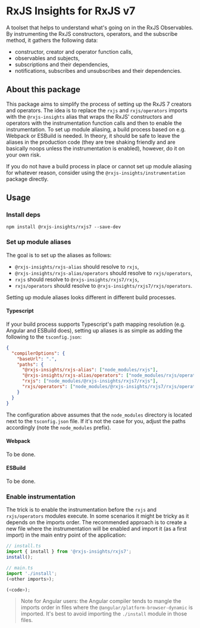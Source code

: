 # RxJS Insights for RxJS v7

A toolset that helps to understand what's going on in the RxJS Observables.
By instrumenting the RxJS constructors, operators, and the subscribe method, it gathers the following data:

* constructor, creator and operator function calls,
* observables and subjects,
* subscriptions and their dependencies,
* notifications, subscribes and unsubscribes and their dependencies.

## About this package

This package aims to simplify the process of setting up the RxJS 7 creators and operators.
The idea is to replace the `rxjs` and `rxjs/operators` imports with the `@rxjs-insights` alias that wraps the RxJS' constructors and operators with the instrumentation function calls and then to enable the instrumentation.
To set up module aliasing, a build process based on e.g. Webpack or ESBuild is needed.
In theory, it should be safe to leave the aliases in the production code (they are tree shaking friendly and are basically noops unless the instrumentation is enabled), however, do it on your own risk.

If you do not have a build process in place or cannot set up module aliasing for whatever reason, consider using the `@rxjs-insights/instrumentation` package directly.

## Usage

### Install deps

```
npm install @rxjs-insights/rxjs7 --save-dev
```

### Set up module aliases

The goal is to set up the aliases as follows:
* `@rxjs-insights/rxjs-alias` should resolve to `rxjs`,
* `@rxjs-insights/rxjs-alias/operators` should resolve to `rxjs/operators`,
* `rxjs` should resolve to `@rxjs-insights/rxjs7/rxjs`,
* `rxjs/operators` should resolve to `@rxjs-insights/rxjs7/rxjs/operators`.

Setting up module aliases looks different in different build processes.

#### Typescript

If your build process supports Typescript's path mapping resolution (e.g. Angular and ESBuild does), setting up aliases is as simple as adding the following to the `tsconfig.json`:

```json
{
  "compilerOptions": {
    "baseUrl": ".",
    "paths": {
      "@rxjs-insights/rxjs-alias": ["node_modules/rxjs"],
      "@rxjs-insights/rxjs-alias/operators": ["node_modules/rxjs/operators"],
      "rxjs": ["node_modules/@rxjs-insights/rxjs7/rxjs"],
      "rxjs/operators": ["node_modules/@rxjs-insights/rxjs7/rxjs/operators"]
    }
  }
}
```

The configuration above assumes that the `node_modules` directory is located next to the `tsconfig.json` file.
If it's not the case for you, adjust the paths accordingly (note the `node_modules` prefix).

#### Webpack

To be done.

#### ESBuild

To be done.

### Enable instrumentation

The trick is to enable the instrumentation before the `rxjs` and `rxjs/operators` modules execute.
In some scenarios it might be tricky as it depends on the imports order.
The recommended approach is to create a new file where the instrumentation will be enabled and import it (as a first import) in the main entry point of the application:

```ts
// install.ts
import { install } from '@rxjs-insights/rxjs7';
install();
```

```ts
// main.ts
import './install';
(<other imports>);

(<code>);
```

> Note for Angular users: the Angular compiler tends to mangle the imports order in files where the `@angular/platform-browser-dynamic` is imported.
> It's best to avoid importing the `./install` module in those files.

